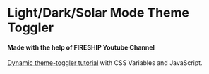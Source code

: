 # Light/Dark/Solar Mode Theme Toggler

#### Made with the help of FIRESHIP Youtube Channel

[Dynamic theme-toggler tutorial](https://youtu.be/rXuHGLzSmSE) with CSS Variables and JavaScript.
